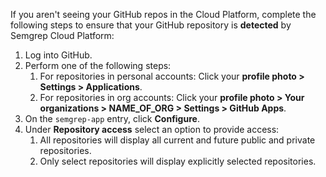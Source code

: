 If you aren't seeing your GitHub repos in the Cloud Platform, complete the following steps to ensure that your GitHub repository is **detected** by Semgrep Cloud Platform:

1. Log into GitHub.
2. Perform one of the following steps:
    1. For repositories in personal accounts: Click your **profile photo > Settings > Applications**.
    2. For repositories in org accounts: Click your **profile photo > Your organizations > <span class ="placeholder">NAME_OF_ORG</span> > Settings > GitHub Apps**.
3. On the `semgrep-app` entry, click **Configure**.
4. Under **Repository access** select an option to provide access:
    1. All repositories will display all current and future public and private repositories.
    2. Only select repositories will display explicitly selected repositories.
